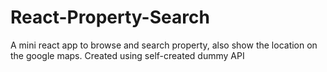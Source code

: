 # React-Property-Search
A mini react app to browse and search property, also show the location on the google maps. Created using self-created dummy API 
